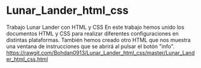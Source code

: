 # Lunar_Lander_html_css
Trabajo Lunar Lander con HTML y CSS 
En este trabajo hemos unido los documentos HTML y CSS para realizar diferentes configuraciones en distintas plataformas.
También hemos creado otro HTML que nos muestra una ventana de instrucciones que se abrirá al pulsar el botón "info".
https://rawgit.com/Bohdan0913/Lunar_Lander_html_css/master/Lunar_Lander_html_css.html
